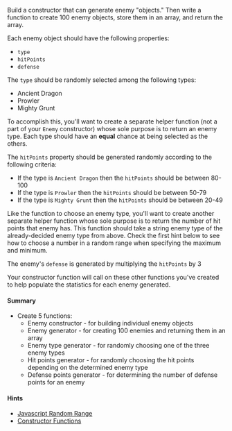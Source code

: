 Build a constructor that can generate enemy "objects." Then write a function to create 100 enemy objects, store them in an array, and return the array.

Each enemy object should have the following properties:

*  `type`
*  `hitPoints`
*  `defense`

The `type` should be randomly selected among the following types:

*  Ancient Dragon
*  Prowler
*  Mighty Grunt

To accomplish this, you'll want to create a separate helper function (not a part of your `Enemy` constructor) whose sole purpose is to return an enemy type. Each type should have an **equal** chance at being selected as the others.

The `hitPoints` property should be generated randomly according to the following criteria:

*  If the type is `Ancient Dragon` then the `hitPoints` should be between 80-100
*  If the type is `Prowler` then the `hitPoints` should be between 50-79
*  If the type is `Mighty Grunt` then the `hitPoints` should be between 20-49

Like the function to choose an enemy type, you'll want to create another separate helper function whose sole purpose is to return the number of hit points that enemy has. This function should take a string enemy type of the already-decided enemy type from above. Check the first hint below to see how to choose a number in a random range when specifying the maximum and minimum.

The enemy's `defense` is generated by multiplying the `hitPoints` by 3

Your constructor function will call on these other functions you've created to help populate the statistics for each enemy generated.

#### Summary
* Create 5 functions:
    * Enemy constructor - for building individual enemy objects
    * Enemy generator - for creating 100 enemies and returning them in an array
    * Enemy type generator - for randomly choosing one of the three enemy types
    * Hit points generator - for randomly choosing the hit points depending on the determined enemy type
    * Defense points generator - for determining the number of defense points for an enemy

#### Hints
*  [Javascript Random Range](http://stackoverflow.com/questions/1527803/generating-random-numbers-in-javascript-in-a-specific-range)
*  [Constructor Functions](https://css-tricks.com/understanding-javascript-constructors/)
